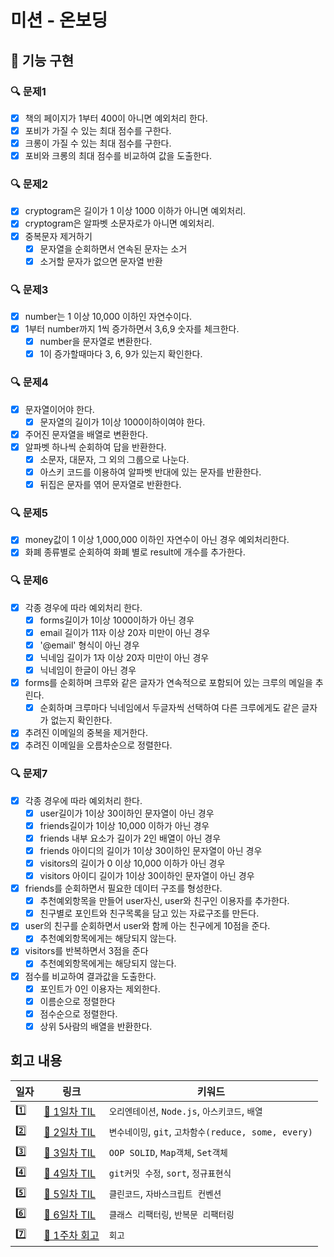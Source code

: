 # 미션 - 온보딩

## 🚀 기능 구현

### 🔍 문제1

- [x] 책의 페이지가 1부터 400이 아니면 예외처리 한다.
- [x] 포비가 가질 수 있는 최대 점수를 구한다.
- [x] 크롱이 가질 수 있는 최대 점수를 구한다.
- [x] 포비와 크롱의 최대 점수를 비교하여 값을 도출한다.

### 🔍 문제2

- [x] cryptogram은 길이가 1 이상 1000 이하가 아니면 예외처리.
- [x] cryptogram은 알파벳 소문자로가 아니면 예외처리.
- [x] 중복문자 제거하기
  - [x] 문자열을 순회하면서 연속된 문자는 소거
  - [x] 소거할 문자가 없으면 문자열 반환

### 🔍 문제3

- [x] number는 1 이상 10,000 이하인 자연수이다.
- [x] 1부터 number까지 1씩 증가하면서 3,6,9 숫자를 체크한다.
  - [x] number을 문자열로 변환한다.
  - [x] 1이 증가할때마다 3, 6, 9가 있는지 확인한다.

### 🔍 문제4

- [x] 문자열이어야 한다.
  - [x] 문자열의 길이가 1이상 1000이하이여야 한다.
- [x] 주어진 문자열을 배열로 변환한다.
- [x] 알파벳 하나씩 순회하여 답을 반환한다.
  - [x] 소문자, 대문자, 그 외의 그룹으로 나눈다.
  - [x] 아스키 코드를 이용하여 알파벳 반대에 있는 문자를 반환한다.
  - [x] 뒤집은 문자를 엮어 문자열로 반환한다.

### 🔍 문제5

- [x] money값이 1 이상 1,000,000 이하인 자연수이 아닌 경우 예외처리한다.
- [x] 화폐 종류별로 순회하여 화폐 별로 result에 개수를 추가한다.

### 🔍 문제6

- [x] 각종 경우에 따라 예외처리 한다.
  - [x] forms길이가 1이상 1000이하가 아닌 경우
  - [x] email 길이가 11자 이상 20자 미만이 아닌 경우
  - [x] '@email' 형식이 아닌 경우
  - [x] 닉네임 길이가 1자 이상 20자 미만이 아닌 경우
  - [x] 닉네임이 한글이 아닌 경우
- [x] forms를 순회하며 크루와 같은 글자가 연속적으로 포함되어 있는 크루의 메일을 추린다.
  - [x] 순회하며 크루마다 닉네임에서 두글자씩 선택하여 다른 크루에게도 같은 글자가 없는지 확인한다.
- [x] 추려진 이메일의 중복을 제거한다.
- [x] 추려진 이메일을 오름차순으로 정렬한다.

### 🔍 문제7

- [x] 각종 경우에 따라 예외처리 한다.
  - [x] user길이가 1이상 30이하인 문자열이 아닌 경우
  - [x] friends길이가 1이상 10,000 이하가 아닌 경우
  - [x] friends 내부 요소가 길이가 2인 배열이 아닌 경우
  - [x] friends 아이디의 길이가 1이상 30이하인 문자열이 아닌 경우
  - [x] visitors의 길이가 0 이상 10,000 이하가 아닌 경우
  - [x] visitors 아이디 길이가 1이상 30이하인 문자열이 아닌 경우
- [x] friends를 순회하면서 필요한 데이터 구조를 형성한다.
  - [x] 추천예외항목을 만들어 user자신, user와 친구인 이용자를 추가한다.
  - [x] 친구별로 포인트와 친구목록을 담고 있는 자료구조를 만든다.
- [x] user의 친구를 순회하면서 user와 함께 아는 친구에게 10점을 준다.
  - [x] 추천예외항목에게는 해당되지 않는다.
- [x] visitors를 반복하면서 3점을 준다
  - [x] 추천예외항목에게는 해당되지 않는다.
- [x] 점수를 비교하여 결과값을 도출한다.
  - [x] 포인트가 0인 이용자는 제외한다.
  - [x] 이름순으로 정렬한다
  - [x] 점수순으로 정렬한다.
  - [x] 상위 5사람의 배열을 반환한다.

## 회고 내용

| 일자 | 링크                                      | 키워드                                               |
| ---- | ----------------------------------------- | ---------------------------------------------------- |
| 1️⃣   | [🧩 1일차 TIL](docs/til/DAY01_221026.md)  | `오리엔테이션`, `Node.js`, `아스키코드`, `배열`      |
| 2️⃣   | [🧩 2일차 TIL](docs/til/DAY02_221027.md)  | `변수네이밍`, `git`, `고차함수(reduce, some, every)` |
| 3️⃣   | [🧩 3일차 TIL](docs/til/DAY03_221028.md)  | `OOP SOLID`, `Map객체`, `Set객체`                    |
| 4️⃣   | [🧩 4일차 TIL](docs/til/DAY04_221029.md)  | `git커밋 수정`, `sort`, `정규표현식`                 |
| 5️⃣   | [🧩 5일차 TIL](docs/til/DAY05_221030.md)  | `클린코드`, `자바스크립트 컨벤션`                    |
| 6️⃣   | [🧩 6일차 TIL](docs/til/DAY06_221031.md)  | `클래스 리팩터링`, `반복문 리팩터링`                 |
| 7️⃣   | [🌠 1주차 회고](docs/til/DAY07_REVIEW.md) | `회고`                                               |
